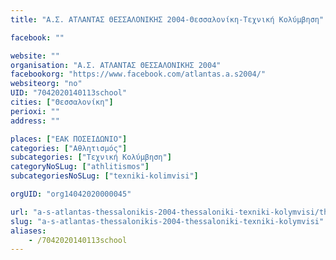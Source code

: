 ```yaml
---
title: "Α.Σ. ΑΤΛΑΝΤΑΣ ΘΕΣΣΑΛΟΝΙΚΗΣ 2004-Θεσσαλονίκη-Τεχνική Κολύμβηση"

facebook: ""

website: ""
organisation: "Α.Σ. ΑΤΛΑΝΤΑΣ ΘΕΣΣΑΛΟΝΙΚΗΣ 2004"
facebookorg: "https://www.facebook.com/atlantas.a.s2004/"
websiteorg: "no"
UID: "7042020140113school"
cities: ["Θεσσαλονίκη"]
perioxi: ""
address: ""

places: ["ΕΑΚ ΠΟΣΕΙΔΩΝΙΟ"]
categories: ["Αθλητισμός"]
subcategories: ["Τεχνική Κολύμβηση"]
categoryNoSLug: ["athlitismos"]
subcategoriesNoSLug: ["texniki-kolimvisi"]

orgUID: "org14042020000045"

url: "a-s-atlantas-thessalonikis-2004-thessaloniki-texniki-kolymvisi/thessaloniki"
slug: "a-s-atlantas-thessalonikis-2004-thessaloniki-texniki-kolymvisi"
aliases:
    - /7042020140113school
---
```





